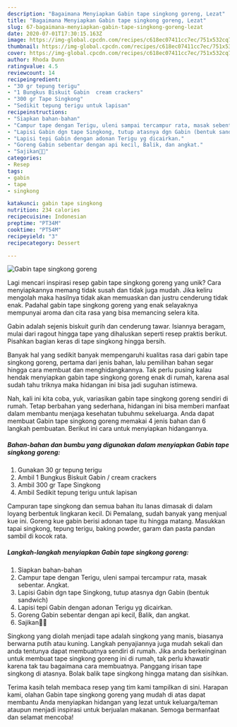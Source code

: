 ```yaml
---
description: "Bagaimana Menyiapkan Gabin tape singkong goreng, Lezat"
title: "Bagaimana Menyiapkan Gabin tape singkong goreng, Lezat"
slug: 67-bagaimana-menyiapkan-gabin-tape-singkong-goreng-lezat
date: 2020-07-01T17:30:15.163Z
image: https://img-global.cpcdn.com/recipes/c618ec07411cc7ec/751x532cq70/gabin-tape-singkong-goreng-foto-resep-utama.jpg
thumbnail: https://img-global.cpcdn.com/recipes/c618ec07411cc7ec/751x532cq70/gabin-tape-singkong-goreng-foto-resep-utama.jpg
cover: https://img-global.cpcdn.com/recipes/c618ec07411cc7ec/751x532cq70/gabin-tape-singkong-goreng-foto-resep-utama.jpg
author: Rhoda Dunn
ratingvalue: 4.5
reviewcount: 14
recipeingredient:
- "30 gr tepung terigu"
- "1 Bungkus Biskuit Gabin  cream crackers"
- "300 gr Tape Singkong"
- "Sedikit tepung terigu untuk lapisan"
recipeinstructions:
- "Siapkan bahan-bahan"
- "Campur tape dengan Terigu, uleni sampai tercampur rata, masak sebentar. Angkat."
- "Lapisi Gabin dgn tape Singkong, tutup atasnya dgn Gabin (bentuk sandwich)"
- "Lapisi tepi Gabin dengan adonan Terigu yg dicairkan."
- "Goreng Gabin sebentar dengan api kecil, Balik, dan angkat."
- "Sajikan🤗💞"
categories:
- Resep
tags:
- gabin
- tape
- singkong

katakunci: gabin tape singkong 
nutrition: 234 calories
recipecuisine: Indonesian
preptime: "PT34M"
cooktime: "PT54M"
recipeyield: "3"
recipecategory: Dessert

---
```



![Gabin tape singkong goreng](https://img-global.cpcdn.com/recipes/c618ec07411cc7ec/751x532cq70/gabin-tape-singkong-goreng-foto-resep-utama.jpg)

Lagi mencari inspirasi resep gabin tape singkong goreng yang unik? Cara menyiapkannya memang tidak susah dan tidak juga mudah. Jika keliru mengolah maka hasilnya tidak akan memuaskan dan justru cenderung tidak enak. Padahal gabin tape singkong goreng yang enak selayaknya mempunyai aroma dan cita rasa yang bisa memancing selera kita.

Gabin adalah sejenis biskuit gurih dan cenderung tawar. Isiannya beragam, mulai dari ragout hingga tape yang dihaluskan seperti resep praktis berikut. Pisahkan bagian keras di tape singkong hingga bersih.

Banyak hal yang sedikit banyak mempengaruhi kualitas rasa dari gabin tape singkong goreng, pertama dari jenis bahan, lalu pemilihan bahan segar hingga cara membuat dan menghidangkannya. Tak perlu pusing kalau hendak menyiapkan gabin tape singkong goreng enak di rumah, karena asal sudah tahu triknya maka hidangan ini bisa jadi suguhan istimewa.


Nah, kali ini kita coba, yuk, variasikan gabin tape singkong goreng sendiri di rumah. Tetap berbahan yang sederhana, hidangan ini bisa memberi manfaat dalam membantu menjaga kesehatan tubuhmu sekeluarga. Anda dapat membuat Gabin tape singkong goreng memakai 4 jenis bahan dan 6 langkah pembuatan. Berikut ini cara untuk menyiapkan hidangannya.

<!--inarticleads1-->

##### Bahan-bahan dan bumbu yang digunakan dalam menyiapkan Gabin tape singkong goreng:

1. Gunakan 30 gr tepung terigu
1. Ambil 1 Bungkus Biskuit Gabin / cream crackers
1. Ambil 300 gr Tape Singkong
1. Ambil Sedikit tepung terigu untuk lapisan


Campuran tape singkong dan semua bahan itu lanas dimasak di dalam loyang berbentuk lingkaran kecil. Di Pemalang, sudah banyak yang menjual kue ini. Goreng kue gabin berisi adonan tape itu hingga matang. Masukkan tapai singkong, tepung terigu, baking powder, garam dan pasta pandan sambil di kocok rata. 

<!--inarticleads2-->

##### Langkah-langkah menyiapkan Gabin tape singkong goreng:

1. Siapkan bahan-bahan
1. Campur tape dengan Terigu, uleni sampai tercampur rata, masak sebentar. Angkat.
1. Lapisi Gabin dgn tape Singkong, tutup atasnya dgn Gabin (bentuk sandwich)
1. Lapisi tepi Gabin dengan adonan Terigu yg dicairkan.
1. Goreng Gabin sebentar dengan api kecil, Balik, dan angkat.
1. Sajikan🤗💞


Singkong yang diolah menjadi tape adalah singkong yang manis, biasanya berwarna putih atau kuning. Langkah penyajiannya juga mudah sekali dan anda tentunya dapat membuatnya sendiri di rumah. Jika anda berkeinginan untuk membuat tape singkong goreng ini di rumah, tak perlu khawatir karena tak tau bagaimana cara membuatnya. Panggang irisan tape singkong di atasnya. Bolak balik tape singkong hingga matang dan sisihkan. 

Terima kasih telah membaca resep yang tim kami tampilkan di sini. Harapan kami, olahan Gabin tape singkong goreng yang mudah di atas dapat membantu Anda menyiapkan hidangan yang lezat untuk keluarga/teman ataupun menjadi inspirasi untuk berjualan makanan. Semoga bermanfaat dan selamat mencoba!
